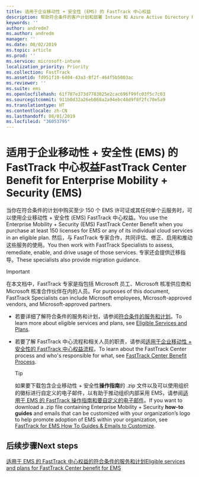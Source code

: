 ```yaml
---
title: 适用于企业移动性 + 安全性 (EMS) 的 FastTrack 中心权益
description: 帮助符合条件的客户计划和部署 Intune 和 Azure Active Directory Premium 的程序
keywords: ''
author: andredm7
ms.author: andredm
manager: ''
ms.date: 08/02/2019
ms.topic: article
ms.prod: ''
ms.service: microsoft-intune
localization_priority: Priority
ms.collection: FastTrack
ms.assetid: fd951f10-6404-43a3-8f2f-464f5b5003ac
ms.reviewer: ''
ms.suite: ems
ms.openlocfilehash: 61f787e373d7783025e2cac696f99fc03f5c7c03
ms.sourcegitcommit: 911b0d32a26eb068a2a94ebc48d9f8f2fc70e5a9
ms.translationtype: HT
ms.contentlocale: zh-CN
ms.lasthandoff: 08/01/2019
ms.locfileid: "36053795"
---
```

# <a name="fasttrack-center-benefit-for-enterprise-mobility--security-ems"></a><span data-ttu-id="ec124-103">适用于企业移动性 + 安全性 (EMS) 的 FastTrack 中心权益</span><span class="sxs-lookup"><span data-stu-id="ec124-103">FastTrack Center Benefit for Enterprise Mobility + Security (EMS)</span></span>

<span data-ttu-id="ec124-104">当你在符合条件的计划中购买至少 150 个 EMS 许可证或其任何单个云服务时，可以使用企业移动性 + 安全性 (EMS) FastTrack 中心权益。</span><span class="sxs-lookup"><span data-stu-id="ec124-104">You use the Enterprise Mobility + Security (EMS) FastTrack Center Benefit when you purchase at least 150 licenses for EMS or any of its individual cloud services in an eligible plan.</span></span> <span data-ttu-id="ec124-105">然后，与 FastTrack 专家合作，共同评估、修正、启用和推动这些服务的使用。</span><span class="sxs-lookup"><span data-stu-id="ec124-105">You then work with FastTrack Specialists to assess, remediate, enable, and drive usage of those services.</span></span> <span data-ttu-id="ec124-106">专家还会提供迁移指导。</span><span class="sxs-lookup"><span data-stu-id="ec124-106">These specialists also provide migration guidance.</span></span> 

> [!IMPORTANT]
> <span data-ttu-id="ec124-107">在本文档中，FastTrack 专家是指包括 Microsoft 员工、Microsoft 核准供应商和 Microsoft 核准合作伙伴在内的人员。</span><span class="sxs-lookup"><span data-stu-id="ec124-107">For purposes of this document, FastTrack Specialists can include Microsoft employees, Microsoft-approved vendors, and Microsoft-approved partners.</span></span>

- <span data-ttu-id="ec124-108">若要详细了解符合条件的服务和计划，请参阅[符合条件的服务和计划](M365-eligible-services-and-plans.md)。</span><span class="sxs-lookup"><span data-stu-id="ec124-108">To learn more about eligible services and plans, see [Eligible Services and Plans](M365-eligible-services-and-plans.md).</span></span>

- <span data-ttu-id="ec124-109">若要了解 FastTrack 中心流程和相关人员的职责，请参阅[适用于企业移动性 + 安全性的 FastTrack 中心权益流程](EMS-fasttrack-process.md)。</span><span class="sxs-lookup"><span data-stu-id="ec124-109">To learn about the FastTrack Center process and who's responsible for what, see [FastTrack Center Benefit Process](EMS-fasttrack-process.md).</span></span>

    > [!TIP]
    > <span data-ttu-id="ec124-110">如果要下载包含企业移动性 + 安全性**操作指南**的 .zip 文件以及可以使用组织的徽标进行自定义的电子邮件，以有助于推动组织内部采用 EMS，请参阅[适用于 EMS 的 FastTrack 操作指南和要自定义的电子邮件](https://gallery.technet.microsoft.com/FastTrack-for-EMS-How-To-f170da4c)。</span><span class="sxs-lookup"><span data-stu-id="ec124-110">If you want to download a .zip file containing Enterprise Mobility + Security **how-to guides** and emails that can be customized with your organization’s logo to help promote adoption of EMS within your organization, see [FastTrack for EMS How To Guides & Emails to Customize](https://gallery.technet.microsoft.com/FastTrack-for-EMS-How-To-f170da4c).</span></span>

## <a name="next-steps"></a><span data-ttu-id="ec124-111">后续步骤</span><span class="sxs-lookup"><span data-stu-id="ec124-111">Next steps</span></span>

[<span data-ttu-id="ec124-112">适用于 EMS 的 FastTrack 中心权益的符合条件的服务和计划</span><span class="sxs-lookup"><span data-stu-id="ec124-112">Eligible services and plans for FastTrack Center benefit for EMS</span></span>](M365-eligible-services-and-plans.md)


